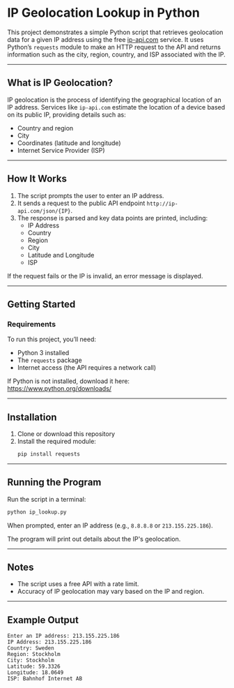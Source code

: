 
# IP Geolocation Lookup in Python

This project demonstrates a simple Python script that retrieves geolocation data for a given IP address using the free [ip-api.com](http://ip-api.com) service. It uses Python’s `requests` module to make an HTTP request to the API and returns information such as the city, region, country, and ISP associated with the IP.

---

## What is IP Geolocation?

IP geolocation is the process of identifying the geographical location of an IP address. Services like `ip-api.com` estimate the location of a device based on its public IP, providing details such as:

- Country and region
- City
- Coordinates (latitude and longitude)
- Internet Service Provider (ISP)

---

## How It Works

1. The script prompts the user to enter an IP address.
2. It sends a request to the public API endpoint `http://ip-api.com/json/{IP}`.
3. The response is parsed and key data points are printed, including:
   - IP Address
   - Country
   - Region
   - City
   - Latitude and Longitude
   - ISP

If the request fails or the IP is invalid, an error message is displayed.

---

## Getting Started

### Requirements

To run this project, you’ll need:

- Python 3 installed  
- The `requests` package  
- Internet access (the API requires a network call)

If Python is not installed, download it here:  
https://www.python.org/downloads/

---

## Installation

1. Clone or download this repository  
2. Install the required module:  
   ```bash
   pip install requests
   ```

---

## Running the Program

Run the script in a terminal:

```bash
python ip_lookup.py
```

When prompted, enter an IP address (e.g., `8.8.8.8` or `213.155.225.186`).

The program will print out details about the IP's geolocation.

---

## Notes

- The script uses a free API with a rate limit.
- Accuracy of IP geolocation may vary based on the IP and region.

---

## Example Output

```
Enter an IP address: 213.155.225.186
IP Address: 213.155.225.186
Country: Sweden
Region: Stockholm
City: Stockholm
Latitude: 59.3326
Longitude: 18.0649
ISP: Bahnhof Internet AB
```
